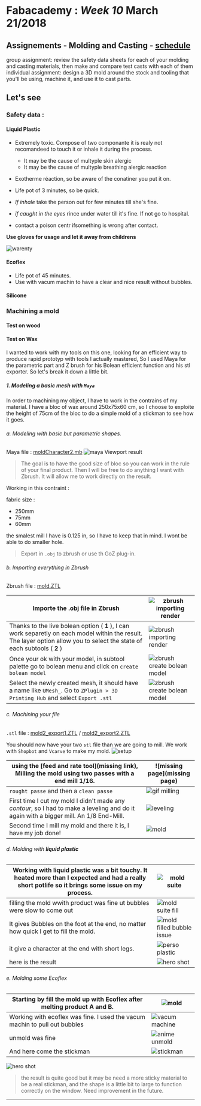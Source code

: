 # Fabacademy : *Week 10* **March 21/2018**

## Assignements - Molding and Casting - [schedule](http://academy.cba.mit.edu/classes/molding_casting/index.html)

group assignment:
   review the safety data sheets for each of your molding and casting materials,
      then make and compare test casts with each of them
individual assignment:
  design a 3D mold around the stock and tooling that you'll be using,
  machine it, and use it to cast parts.

## Let's see

### Safety data :

#### Liquid Plastic

* Extremely toxic. Compose of two componante it is realy not recomandeed to touch it or inhale it during the process.
  * It may be the cause of multyple skin alergic  
  * It may be the cause of multyple breathing alergic reaction
* Exotherme réaction, so be aware of the conatiner you put it on.
* Life pot of 3 minutes, so be quick.

* *If inhale* take the person out for few minutes till she's fine.
* *if caught in the eyes* rince under water till it's fine. If not go to hospital.
* contact a poison centr ifsomething is wrong after contact.

**Use gloves for usage and let it away from childrens**

![warenty](assets\img\week9\warentyè_mesure.jpg)

#### Ecoflex

* Life pot of 45 minutes.
* Use with vacum machin to have a clear and nice result without bubbles.


#### Silicone


### Machining a mold

#### Test on wood

#### Test on Wax

I wanted to work with my tools on this one, looking for an efficient way to produce rapid prototyp with tools I actually mastered, So I used Maya for the parametric part and Z brush for his Bolean efficient function and his stl exporter. So let's break it down a little bit.

##### 1. Modeling a basic mesh with `Maya`

In order to machining my object, I have to work in the contrains of my material. I have a bloc of wax around 250x75x60 cm, so I choose to exploite the height of 75cm of the bloc to do a simple mold of a stickman to see how it goes.

###### a. Modeling with basic but parametric shapes.

Maya file : [moldCharacter2.mb](assets\files\stickman\moldCharacter.mb)
![maya Viewport result](assets/img/week10/mayaStickman.jpg)

> The goal is to have the good size of bloc so you can work in the rule of your final product. Then I will be free to do anything I want with Zbrush. It will allow me to work directly on the result.

Working in this contraint :

fabric size :
  * 250mm
  * 75mm
  * 60mm

the smalest mill I have is 0.125 in, so I have to keep that in mind. I wont be able to do smaller hole.

> Export in `.obj` to zbrush or use th GoZ plug-in.

###### b. Importing everything in Zbrush

Zbrush file : [mold.ZTL](assets\files\stickman\moldStickman.ZTL)

| Importe the .obj file in Zbrush | ![zbrush importing render](assets/img/week10/zbrushStickman01.jpg) |
| --- | --- |
| Thanks to the live bolean option ( **1** ), I can work separetly on each model within the result. The layer option allow you to select the state of each subtools ( **2** ) | ![zbrush importing render](assets/img/week10/zbrushStickman02.jpg) |
| Once your ok with your model, in subtool palette go to bolean menu and click on `create bolean model` | ![zbrush create bolean model](assets/img/week10/zbrushStickman03.jpg) |
| Select the newly created mesh, it should have a name like `UMesh_`. Go to `ZPlugin > 3D Printing Hub` and select `Export .stl` | ![zbrush create bolean model](assets/img/week10/zbrushStickman04.jpg) |

###### c. Machining your file

`.stl` file : [mold2_export1.ZTL](assets\files\stickman\mold2_export1.stl) / [mold2_export2.ZTL](assets\files\stickman\mold2_export2.stl)

You should now have your two `stl` file than we are going to mill. We work with `Shopbot` and `Vcarve` to make my mold.
![setup](assets\img\week10\setup.jpg)

| using the [feed and rate tool](missing link), Milling the mold using two passes with a end mill 1/16. | ![missing page](missing page) |
| --- | --- |
| `rought passe` and then a `clean passe` | ![gif milling](assets\img\week10\millingProcess.gif) |
| First time I cut my mold I didn't made any *contour*, so I had to make a leveling and do it again with a bigger mill. An 1/8 End-Mill.  | ![leveling](assets\img\week10\leveling.jpg)  |
| Second time I mill my mold and there it is, I have my job done! | ![mold](assets\img\week10\mold.jpg) |

###### d. Molding with **liquid plastic**

| Working with liquid plastic was a bit touchy. It heated more than I expected and had a really short potlife so it brings some issue on my process. | ![mold suite](assets\img\week10\moldSuit.jpg) |
| --- | --- |
| filling the mold wwith product was fine ut bubbles were slow to come out | ![mold suite fill](assets\img\week10\moldSuiteFill.jpg) |
| It gives Bubbles on the foot at the end, no matter how quick I get to fill the mold. | ![mold filled bubble issue](assets\img\week10\moldMistake.jpg) |
| it give a character at the end with short legs. | ![perso plastic](assets\img\week10\perso_plastic.jpg)|
| here is the result | ![hero shot](assets\img\week10\heroShotPlastic.jpg) |

###### e. Molding some Ecoflex

| Starting by fill the mold up with Ecoflex after melting product A and B. | ![mold](assets\img\week10\moldFilledSilicone.jpg) |
| --- | --- |
| Working with ecoflex was fine. I used the vacum machin to pull out bubbles | ![vacum machine](assets\img\week10\vacumMachine.jpg) |
| unmold was fine | ![anime unmold](assets\img\week10\unmold.gif) |
| And here come the stickman | ![stickman](assets\img\week10\stickman.jpg) |

![hero shot](assets\img\week10\heroSilicone.jpg)

> the result is quite good but it may be need a more sticky material to be a real stickman, and the shape is a little bit to large to function correctly on the window. Need improvement in the future.

---
